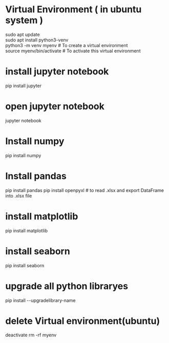 # Virtual Environment ( in ubuntu system )
sudo apt update \
sudo apt install python3-venv \
python3 -m venv myenv # To create a virtual environment \
source myenv/bin/activate # To activate this virtual environment

# install jupyter notebook
pip install jupyter

# open jupyter notebook
jupyter notebook

# Install numpy
pip install numpy

# Install pandas
pip install pandas
pip install openpyxl # to read .xlsx and export DataFrame into .xlsx file

# install matplotlib
pip install matplotlib

# install seaborn
pip install seaborn

# upgrade all python libraryes
pip install --upgradelibrary-name

# delete Virtual environment(ubuntu)
deactivate
rm -rf myenv
